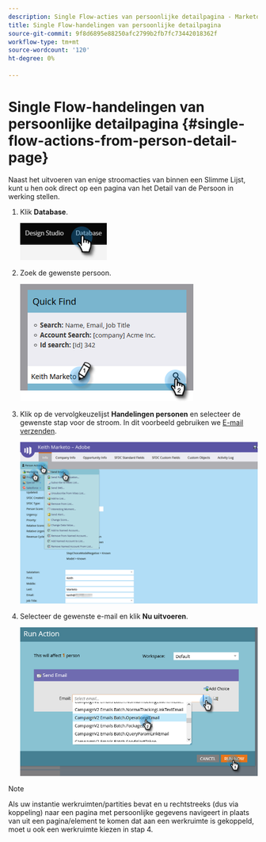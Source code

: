```yaml
---
description: Single Flow-acties van persoonlijke detailpagina - Marketo Docs - Productdocumentatie
title: Single Flow-handelingen van persoonlijke detailpagina
source-git-commit: 9f8d6895e88250afc2799b2fb7fc73442018362f
workflow-type: tm+mt
source-wordcount: '120'
ht-degree: 0%

---
```


# Single Flow-handelingen van persoonlijke detailpagina {#single-flow-actions-from-person-detail-page}

Naast het uitvoeren van enige stroomacties van binnen een Slimme Lijst, kunt u hen ook direct op een pagina van het Detail van de Persoon in werking stellen.

1. Klik **Database**.

   ![](assets/single-flow-actions-from-person-detail-page-1.png)

1. Zoek de gewenste persoon.

   ![](assets/single-flow-actions-from-person-detail-page-2.png)

1. Klik op de vervolgkeuzelijst **Handelingen personen** en selecteer de gewenste stap voor de stroom. In dit voorbeeld gebruiken we [E-mail verzenden](/help/marketo/product-docs/core-marketo-concepts/smart-campaigns/flow-actions/send-email.md).

   ![](assets/single-flow-actions-from-person-detail-page-3.png)

1. Selecteer de gewenste e-mail en klik **Nu uitvoeren**.

   ![](assets/single-flow-actions-from-person-detail-page-4.png)

>[!NOTE]
>
>Als uw instantie werkruimten/partities bevat en u rechtstreeks (dus via koppeling) naar een pagina met persoonlijke gegevens navigeert in plaats van uit een pagina/element te komen dat aan een werkruimte is gekoppeld, moet u ook een werkruimte kiezen in stap 4.
